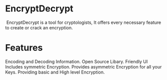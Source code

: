 # EncryptDecrypt
 EncryptDecrypt is a tool for cryptologists, It offers every necessary feature to create or crack an encryption.

# Features
Encoding and Decoding Information.
Open Source Libary.
Friendly UI
Includes symmetric Encryption.
Provides asymmetric Encryption for all your Keys.
Providing basic and High level Encryption.




